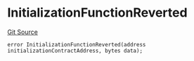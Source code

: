 # InitializationFunctionReverted
[Git Source](https://github.com/thrackle-io/rules-protocol/blob/108c58e2bb8e5c2e5062cebb48a41dcaadcbfcd8/src/economic/ruleProcessor/RuleProcessorDiamondLib.sol)


```solidity
error InitializationFunctionReverted(address initializationContractAddress, bytes data);
```

